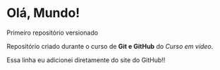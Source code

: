 # Olá, Mundo!
 Primeiro repositório versionado

 Repositório criado durante o curso de **Git e GitHub** do *Curso em vídeo*.

 Essa linha eu adicionei diretamente do site do GitHub!!
